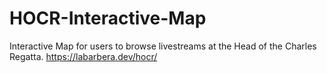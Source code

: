 # HOCR-Interactive-Map
Interactive Map for users to browse livestreams at the Head of the Charles Regatta.
https://labarbera.dev/hocr/
